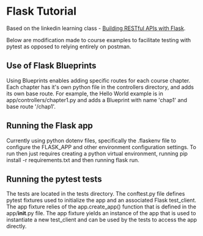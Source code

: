 # Flask Tutorial
Based on the linkedin learning class - [Building RESTful APIs with Flask](https://www.linkedin.com/learning/building-restful-apis-with-flask).

Below are modification made to course examples to facilitate testing with pytest as opposed to relying entirely on postman.

## Use of Flask Blueprints
Using Blueprints enables adding specific routes for each course chapter. Each chapter has it's own python file in the controllers directory, and adds its own base route.
For example, the Hello World example is in app/controllers/chapter1.py and adds a Blueprint with name 'chap1' and base route '/chap1'.

## Running the Flask app
Currently using python dotenv files, specifically the .flaskenv file to configure the FLASK_APP and other environment configuration settings. 
To run then just requires creating a python virtual environment, running pip install -r requirements.txt and then running flask run.

## Running the pytest tests
The tests are located in the tests directory. 
The conftest.py file defines pytest fixtures used to initialize the app and an associated Flask test_client. 
The app fixture relies of the app.create_app() function that is defined in the app/__init__.py file. 
The app fixture yields an instance of the app that is used to instantiate a new test_client and can be used by the tests to access the app directly.
